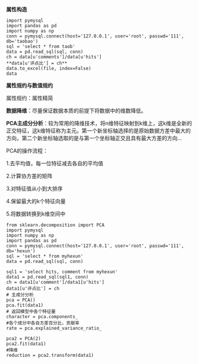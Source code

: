 **属性构造**

    import pymysql
    import pandas as pd
    import numpy as np
    conn = pymysql.connect(host='127.0.0.1', user='root', passwd='111', db='taobao')
    sql = 'select * from taob'
    data = pd.read_sql(sql, conn)
    ch = data[u'comments']/data[u'hits']
    **data[u'评点比'] = ch**
    data.to_excel(file, index=False)
    data
    
**属性规约与数值规约**

属性规约：属性精简

**数据降维**：尽量保证数据本质的前提下将数据中的维数降低。

**PCA主成分分析**：较为常用的降维技术，将n维特征映射到k维上，这k维是全新的正交特征，这k维特征称为主元。第一个新坐标轴选择的是原始数据方差中最大的方向，第二个新坐标轴选取的是与第一个坐标轴正交且具有最大方差的方向...

PCA的操作流程：

1.去平均值，每一位特征减去各自的平均值

2.计算协方差的矩阵

3.对特征值从小到大排序

4.保留最大的k个特征向量

5.将数据转换到k维空间中

    from sklearn.decomposition import PCA
    import pymysql
    import numpy as np
    import pandas as pd
    conn = pymysql.connect(host='127.0.0.1', user='root', passwd='111', db='hexun')
    sql = 'select * from myhexun'
    data = pd.read_sql(sql, conn)
    
    sql1 = 'select hits, comment from myhexun'
    data1 = pd.read_sql(sql1, conn)
    ch = data1[u'comment']/data1[u'hits']
    data1[u'评点比'] = ch
    # 主成分分析
    pca = PCA()
    pca.fit(data1)
    # 返回模型中各个特征量
    character = pca.components_
    #各个成分中各自方差百分比，贡献率
    rate = pca.explained_variance_ratio_
    
    pca2 = PCA(2)
    pca2.fit(data1)
    #降维
    reduction = pca2.transform(data1)